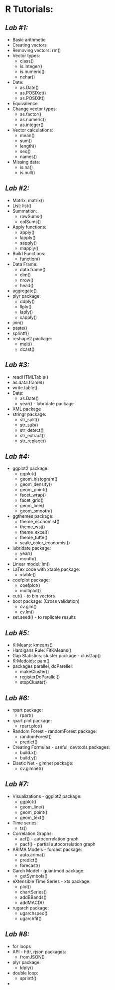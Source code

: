 # **R Tutorials:**

## *Lab #1:*

   * Basic arithmetic
   * Creating vectors
   * Removing vectors: rm()
   * Vector types:
      * class()
      * is.integer()
      * is.numeric()
      * nchar()
   * Date:
      * as.Date()
      * as.POSIXct()
      * as.POSIXlt()
   * Equivalence
   * Change vector types:
      * as.factor()
      * as.numeric()
      * as.integer()
   * Vector calculations:
      * mean()
      * sum()
      * length()
      * seq()
      * names()
   * Missing data:
      * is.na()
      * is.null()

## *Lab #2:*

   * Matrix: matrix()
   * List: list()
   * Summation:
      * rowSums()
      * colSums()
   * Apply functions:
      * apply()
      * lapply()
      * sapply()
      * mapply()
   * Build Functions:
      * function()
   * Data Frame: 
      * data.frame()
      * dim()
      * nrow()
      * head()
   * aggregate()
   * plyr package:
      * ddply()
      * llply()
      * laply()
      * sapply()
   * join()
   * paste()
   * sprintf()
   * reshape2 package:
      * melt()
      * dcast()

## *Lab #3:*

   * readHTMLTable()
   * as.data.frame()
   * write.table()
   * Date:
      * as.Date()
      * year() - lubridate package
   * XML package 
   * stringr package:
      * str_split()
      * str_sub()
      * str_detect()
      * str_extract()
      * str_replace()

## *Lab #4:*

   * ggplot2 package:
      * ggplot()
      * geom_histogram()
      * geom_density()
      * geom_point()
      * facet_wrap()
      * facet_grid()
      * geom_line()
      * geom_smooth()
   * ggthemes package:
      * theme_economist()
      * theme_wsj()
      * theme_excel()
      * theme_tufte()
      * scale_color_economist()
   * lubridate package:
      * year()
      * month()
   * Linear model: lm()
   * LaTex code with xtable package:
      * xtable()
   * coefplot package:
      * coefplot()
      * multiplot()
   * cut() - to bin vectors
   * boot package: (Cross validation)
      * cv.glm()
      * cv.lm()
   * set.seed() - to replicate results

## *Lab #5:*

   * K-Means: kmeans()
   * Hardigans Rule: FitKMeans()
   * Gap Statistics: cluster package - clusGap()
   * K-Medoids: pam()
   * packages parallel, doParellel:
      * makeCluster()
      * registerDoParallel()
      * stopCluster()

## *Lab #6:*

   * rpart package:
      * rpart()
   * rpart.plot package:
      * rpart.plot()
   * Random Forest - randomForest package: 
      * randomForest()
      * predict()
   * Creating Formulas - useful, devtools packages: 
      * build.x()
      * build.y()
   * Elastic Net - glmnet package: 
      * cv.glmnet()

## *Lab #7:*

   * Visualizations - ggplot2 package:
      * ggplot()
      * geom_line()
      * geom_point()
      * geom_text()
   * Time series:
      * ts()
   * Correlation Graphs:
      * acf() - autocorrelation graph
      * pacf() - partial autocorrelation graph
   * ARIMA Models - forcast package:
      * auto.arima()
      * predict()
      * forecast()
   * Garch Model - quantmod package:
      * getSymbols()
   * eXtensible Time Series - xts package:
      * plot()
      * chartSeries()
      * addBBands()
      * addMACD()
   * rugarch package:
      * ugarchspec()
      * ugarchfit()

## *Lab #8:*

   * for loops
   * API - httr, rjson packages:
      * fromJSON()
   * plyr package:
      * ldply()
   * double loop:
      * sprintf()
   * 
